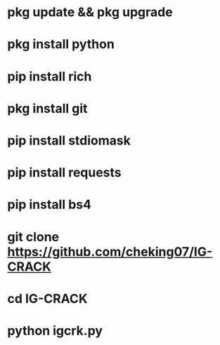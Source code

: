 # pkg update && pkg upgrade
# pkg install python
# pip install rich
# pkg install git
# pip install stdiomask
# pip install requests
# pip install bs4
# git clone https://github.com/cheking07/IG-CRACK
# cd IG-CRACK
# python igcrk.py
